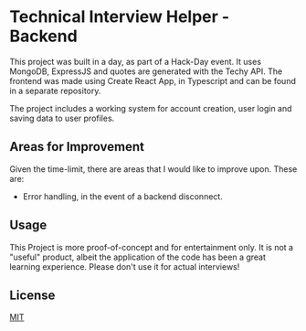 # Technical Interview Helper - Backend

This project was built in a day, as part of a Hack-Day event. It uses MongoDB, ExpressJS and quotes are generated with the Techy API. The frontend was made using Create React App, in Typescript and can be found in a separate repository.

The project includes a working system for account creation, user login and saving data to user profiles.

## Areas for Improvement

Given the time-limit, there are areas that I would like to improve upon. These are:

- Error handling, in the event of a backend disconnect.


## Usage

This Project is more proof-of-concept and for entertainment only. It is not a "useful" product, albeit the application of the code has been a great learning experience. Please don't use it for actual interviews!


## License

[MIT](https://choosealicense.com/licenses/mit/)
